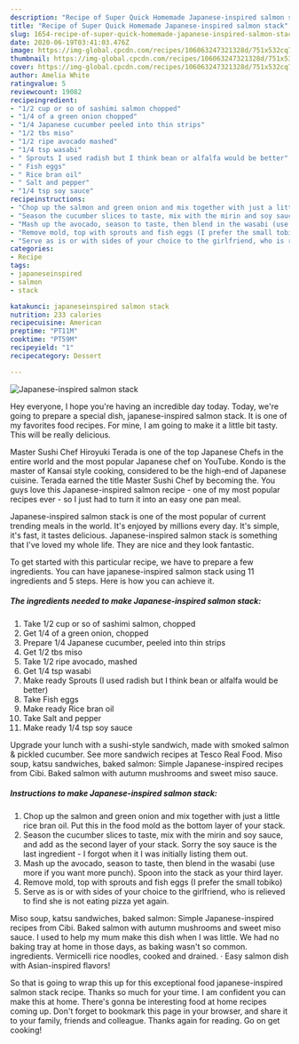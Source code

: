 ```yaml
---
description: "Recipe of Super Quick Homemade Japanese-inspired salmon stack"
title: "Recipe of Super Quick Homemade Japanese-inspired salmon stack"
slug: 1654-recipe-of-super-quick-homemade-japanese-inspired-salmon-stack
date: 2020-06-19T03:41:03.476Z
image: https://img-global.cpcdn.com/recipes/106063247321328d/751x532cq70/japanese-inspired-salmon-stack-recipe-main-photo.jpg
thumbnail: https://img-global.cpcdn.com/recipes/106063247321328d/751x532cq70/japanese-inspired-salmon-stack-recipe-main-photo.jpg
cover: https://img-global.cpcdn.com/recipes/106063247321328d/751x532cq70/japanese-inspired-salmon-stack-recipe-main-photo.jpg
author: Amelia White
ratingvalue: 5
reviewcount: 19082
recipeingredient:
- "1/2 cup or so of sashimi salmon chopped"
- "1/4 of a green onion chopped"
- "1/4 Japanese cucumber peeled into thin strips"
- "1/2 tbs miso"
- "1/2 ripe avocado mashed"
- "1/4 tsp wasabi"
- " Sprouts I used radish but I think bean or alfalfa would be better"
- " Fish eggs"
- " Rice bran oil"
- " Salt and pepper"
- "1/4 tsp soy sauce"
recipeinstructions:
- "Chop up the salmon and green onion and mix together with just a little rice bran oil. Put this in the food mold as the bottom layer of your stack."
- "Season the cucumber slices to taste, mix with the mirin and soy sauce, and add as the second layer of your stack. Sorry the soy sauce is the last ingredient - I forgot when it I was initially listing them out."
- "Mash up the avocado, season to taste, then blend in the wasabi (use more if you want more punch). Spoon into the stack as your third layer."
- "Remove mold, top with sprouts and fish eggs (I prefer the small tobiko)"
- "Serve as is or with sides of your choice to the girlfriend, who is relieved to find she is not eating pizza yet again."
categories:
- Recipe
tags:
- japaneseinspired
- salmon
- stack

katakunci: japaneseinspired salmon stack 
nutrition: 233 calories
recipecuisine: American
preptime: "PT11M"
cooktime: "PT59M"
recipeyield: "1"
recipecategory: Dessert

---
```



![Japanese-inspired salmon stack](https://img-global.cpcdn.com/recipes/106063247321328d/751x532cq70/japanese-inspired-salmon-stack-recipe-main-photo.jpg)

Hey everyone, I hope you're having an incredible day today. Today, we're going to prepare a special dish, japanese-inspired salmon stack. It is one of my favorites food recipes. For mine, I am going to make it a little bit tasty. This will be really delicious.

Master Sushi Chef Hiroyuki Terada is one of the top Japanese Chefs in the entire world and the most popular Japanese chef on YouTube. Kondo is the master of Kansai style cooking, considered to be the high-end of Japanese cuisine. Terada earned the title Master Sushi Chef by becoming the. You guys love this Japanese-inspired salmon recipe - one of my most popular recipes ever - so I just had to turn it into an easy one pan meal.

Japanese-inspired salmon stack is one of the most popular of current trending meals in the world. It's enjoyed by millions every day. It's simple, it's fast, it tastes delicious. Japanese-inspired salmon stack is something that I've loved my whole life. They are nice and they look fantastic.


To get started with this particular recipe, we have to prepare a few ingredients. You can have japanese-inspired salmon stack using 11 ingredients and 5 steps. Here is how you can achieve it.

<!--inarticleads1-->

##### The ingredients needed to make Japanese-inspired salmon stack:

1. Take 1/2 cup or so of sashimi salmon, chopped
1. Get 1/4 of a green onion, chopped
1. Prepare 1/4 Japanese cucumber, peeled into thin strips
1. Get 1/2 tbs miso
1. Take 1/2 ripe avocado, mashed
1. Get 1/4 tsp wasabi
1. Make ready  Sprouts (I used radish but I think bean or alfalfa would be better)
1. Take  Fish eggs
1. Make ready  Rice bran oil
1. Take  Salt and pepper
1. Make ready 1/4 tsp soy sauce


Upgrade your lunch with a sushi-style sandwich, made with smoked salmon &amp; pickled cucumber. See more sandwich recipes at Tesco Real Food. Miso soup, katsu sandwiches, baked salmon: Simple Japanese-inspired recipes from Cibi. Baked salmon with autumn mushrooms and sweet miso sauce. 

<!--inarticleads2-->

##### Instructions to make Japanese-inspired salmon stack:

1. Chop up the salmon and green onion and mix together with just a little rice bran oil. Put this in the food mold as the bottom layer of your stack.
1. Season the cucumber slices to taste, mix with the mirin and soy sauce, and add as the second layer of your stack. Sorry the soy sauce is the last ingredient - I forgot when it I was initially listing them out.
1. Mash up the avocado, season to taste, then blend in the wasabi (use more if you want more punch). Spoon into the stack as your third layer.
1. Remove mold, top with sprouts and fish eggs (I prefer the small tobiko)
1. Serve as is or with sides of your choice to the girlfriend, who is relieved to find she is not eating pizza yet again.


Miso soup, katsu sandwiches, baked salmon: Simple Japanese-inspired recipes from Cibi. Baked salmon with autumn mushrooms and sweet miso sauce. I used to help my mum make this dish when I was little. We had no baking tray at home in those days, as baking wasn&#39;t so common. ingredients. Vermicelli rice noodles, cooked and drained. · Easy salmon dish with Asian-inspired flavors! 

So that is going to wrap this up for this exceptional food japanese-inspired salmon stack recipe. Thanks so much for your time. I am confident you can make this at home. There's gonna be interesting food at home recipes coming up. Don't forget to bookmark this page in your browser, and share it to your family, friends and colleague. Thanks again for reading. Go on get cooking!
